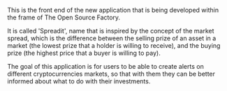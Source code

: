 This is the front end of the new application that is being developed within the frame of The Open Source Factory.

It is called 'Spreadit', name that is inspired by the concept of the market spread, which is the difference between the selling prize of an asset in a market (the lowest prize that a holder is willing to receive), and the buying prize (the highest price that a buyer is willing to pay).

The goal of this application is for users to be able to create alerts on different cryptocurrencies markets, so that with them they can be better informed about what to do with their investments.
